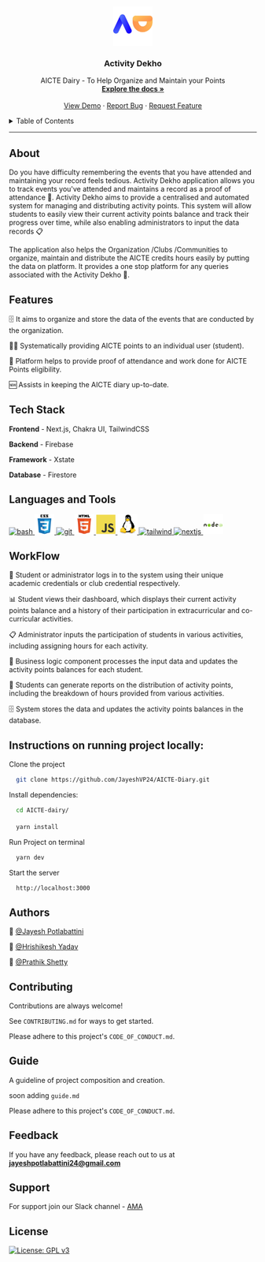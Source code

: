 <br />
<div align="center">
  <a href="https://github.com/JayeshVP24/AICTE-Diary">
    <img src="src/logo.jpeg" alt="Logo" width="80" height="80">
  </a>

  <h3 align="center">Activity Dekho</h3>

  <p align="center">
    AICTE Dairy - To Help Organize and Maintain your Points
    <br />
    <a href="https://github.com/JayeshVP24/AICTE-Diary"><strong>Explore the docs »</strong></a>
    <br />
    <br />
    <a href="https://github.com/JayeshVP24/AICTE-Diary">View Demo</a>
    ·
    <a href="https://github.com/JayeshVP24/AICTE-Diary/issues">Report Bug</a>
    ·
    <a href="https://github.com/JayeshVP24/AICTE-Diary/issues">Request Feature</a>
  </p>
</div>



<details>
  <summary>Table of Contents</summary>
  <ol>
    <li><a href="#About">About</a></li>
    <li><a href="#Features">Features</a></li>
    <li><a href="#Tech-Stack">Tech Stack</a></li>
    <li><a href="#Languages-and-Tools">Languages and Tools</a></li>
    <li><a href="#Workflow">Workflow</a></li>
    <li><a href="#Instructions-on-running-project-locally">Instructions on running project locally</a></li>
    <li><a href="#Contributing">Contributing</a></li>
    <li><a href="#Guide">Guide</a></li>
    <li><a href="#Feedback">Feedback</a></li>
    <li><a href="#Support">Support</a></li>
    <li><a href="#License">License</a></li>

  </ol>
</details>

------

## About

Do you have difficulty remembering the events that you have attended and maintaining your record feels tedious. Activity Dekho application allows you to track events you've attended and maintains a record as a proof of attendance 🏫. Activity Dekho aims to provide a centralised and automated system for managing and distributing activity points. This system will allow students to easily view their current activity points balance and track their progress over time, while also enabling administrators to input the data records 📋

The application also helps the Organization /Clubs /Communities to organize, maintain and distribute the AICTE credits hours easily by putting the data on platform. It provides a one stop platform for any queries associated with the Activity Dekho 📝.

## Features

🗄️ It aims to organize and store the data of the events that are conducted by the organization.

👨‍🎓 Systematically providing AICTE points to an individual user (student).

💯 Platform helps to provide proof of attendance and work done for AICTE Points eligibility.

🆕 Assists in keeping the AICTE diary up-to-date.



## Tech Stack

**Frontend** - Next.js, Chakra UI, TailwindCSS

**Backend** - Firebase

**Framework** - Xstate

**Database** - Firestore


## Languages and Tools

<p align="left"> <a href="https://www.gnu.org/software/bash/" target="_blank" rel="noreferrer"> <img src="https://www.vectorlogo.zone/logos/gnu_bash/gnu_bash-icon.svg" alt="bash" width="40" height="40"/> </a> <a href="https://www.w3schools.com/css/" target="_blank" rel="noreferrer"> <img src="https://raw.githubusercontent.com/devicons/devicon/master/icons/css3/css3-original-wordmark.svg" alt="css3" width="40" height="40"/> </a> <a href="https://git-scm.com/" target="_blank" rel="noreferrer"> <img src="https://www.vectorlogo.zone/logos/git-scm/git-scm-icon.svg" alt="git" width="40" height="40"/> </a> <a href="https://www.w3.org/html/" target="_blank" rel="noreferrer"> <img src="https://raw.githubusercontent.com/devicons/devicon/master/icons/html5/html5-original-wordmark.svg" alt="html5" width="40" height="40"/> </a> <a href="https://developer.mozilla.org/en-US/docs/Web/JavaScript" target="_blank" rel="noreferrer"> <img src="https://raw.githubusercontent.com/devicons/devicon/master/icons/javascript/javascript-original.svg" alt="javascript" width="40" height="40"/> </a> <a href="https://www.linux.org/" target="_blank" rel="noreferrer"> <img src="https://raw.githubusercontent.com/devicons/devicon/master/icons/linux/linux-original.svg" alt="linux" width="40" height="40"/> </a> <a href="https://tailwindcss.com/" target="_blank" rel="noreferrer"> <img src="https://www.vectorlogo.zone/logos/tailwindcss/tailwindcss-icon.svg" alt="tailwind" width="40" height="40"/></a><a href="https://nextjs.org/" target="_blank" rel="noreferrer"> <img src="https://ui-lib.com/blog/wp-content/uploads/2021/12/nextjs-boilerplate-logo.png" alt="nextjs" width="40" height="40"/> </a> <a href="https://nodejs.org" target="_blank" rel="noreferrer"> <img src="https://raw.githubusercontent.com/devicons/devicon/master/icons/nodejs/nodejs-original-wordmark.svg" alt="nodejs" width="40" height="40"/> </a>
 
 
 ## WorkFlow
 
📜 Student or administrator logs in to the system using their unique academic credentials or club credential respectively.

📊 Student views their dashboard, which displays their current activity points balance and a history of their participation in extracurricular and co-curricular activities.

📋 Administrator inputs the participation of students in various activities, including assigning hours for each activity.

🔁 Business logic component processes the input data and updates the activity points balances for each student.

📝 Students can generate reports on the distribution of activity points, including the breakdown of hours provided from various activities.

🗄️ System stores the data and updates the activity points balances in the database.


 
 ## Instructions on running project locally:

Clone the project

```bash
  git clone https://github.com/JayeshVP24/AICTE-Diary.git
```

Install dependencies:

```bash
  cd AICTE-dairy/
  
  yarn install
```

Run Project on terminal

```bash
  yarn dev
```

Start the server

```bash
  http://localhost:3000
```



## Authors

🔆 [@Jayesh Potlabattini](https://github.com/Mr-Jayesh)

🔆 [@Hrishikesh Yadav](https://www.github.com/hrishikesh332)

🔆 [@Prathik Shetty](https://www.github.com/prathikshetty2002)



## Contributing

Contributions are always welcome!

See `CONTRIBUTING.md` for ways to get started.

Please adhere to this project's `CODE_OF_CONDUCT.md`.

## Guide

A guideline of project composition and creation.

soon adding `guide.md`

Please adhere to this project's `CODE_OF_CONDUCT.md`.

## Feedback

If you have any feedback, please reach out to us at **jayeshpotlabattini24@gmail.com**


## Support

For support join our Slack channel - [AMA](https://ml-geeksworkspace.slack.com/archives/C03K2M9SBAA)

## License

[![License: GPL v3](https://img.shields.io/badge/License-GPLv3-blue.svg)](https://www.gnu.org/licenses/gpl-3.0)

